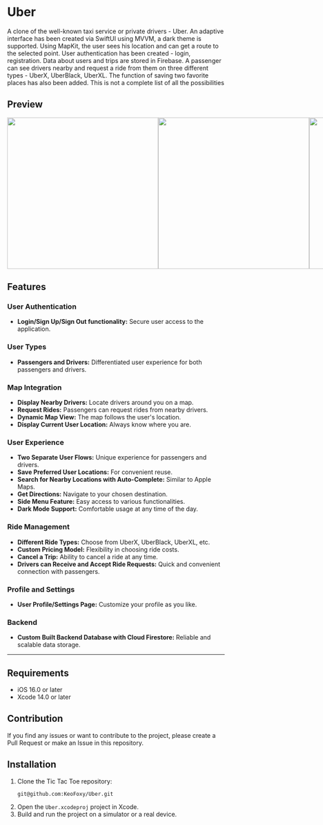 # Uber

A clone of the well-known taxi service or private drivers - Uber. An adaptive interface has been created via SwiftUI using MVVM, a dark theme is supported. Using MapKit, the user sees his location and can get a route to the selected point. User authentication has been created - login, registration. Data about users and trips are stored in Firebase. A passenger can see drivers nearby and request a ride from them on three different types - UberX, UberBlack, UberXL. The function of saving two favorite places has also been added. This is not a complete list of all the possibilities

## Preview

<div style='display: flex'>
    <img src='../service/imgs/main.png' height=350>
    <img src='../service/imgs/left-screen-dark.png' height=350>
    <img src='../service/imgs/settings.png' height=350>
    <img src='../service/imgs/ride_request.png' height=345>
</div>

## Features
### User Authentication
* **Login/Sign Up/Sign Out functionality:** Secure user access to the application.

### User Types
* **Passengers and Drivers:** Differentiated user experience for both passengers and drivers.

### Map Integration
* **Display Nearby Drivers:** Locate drivers around you on a map.
* **Request Rides:** Passengers can request rides from nearby drivers.
* **Dynamic Map View:** The map follows the user's location.
* **Display Current User Location:** Always know where you are.

### User Experience
* **Two Separate User Flows:** Unique experience for passengers and drivers.
* **Save Preferred User Locations:** For convenient reuse.
* **Search for Nearby Locations with Auto-Complete:** Similar to Apple Maps.
* **Get Directions:** Navigate to your chosen destination.
* **Side Menu Feature:** Easy access to various functionalities.
* **Dark Mode Support:** Comfortable usage at any time of the day.

### Ride Management
* **Different Ride Types:** Choose from UberX, UberBlack, UberXL, etc.
* **Custom Pricing Model:** Flexibility in choosing ride costs.
* **Cancel a Trip:** Ability to cancel a ride at any time.
* **Drivers can Receive and Accept Ride Requests:** Quick and convenient connection with passengers.

### Profile and Settings
* **User Profile/Settings Page:** Customize your profile as you like.

### Backend
* **Custom Built Backend Database with Cloud Firestore:** Reliable and scalable data storage.

---

## Requirements

 - iOS 16.0 or later
 - Xcode 14.0 or later

## Contribution

If you find any issues or want to contribute to the project, please create a Pull Request or make an Issue in this repository.

## Installation

1. Clone the Tic Tac Toe repository:
   ```shell
   git@github.com:KeoFoxy/Uber.git
   ```
2. Open the `Uber.xcodeproj` project in Xcode.
3. Build and run the project on a simulator or a real device.